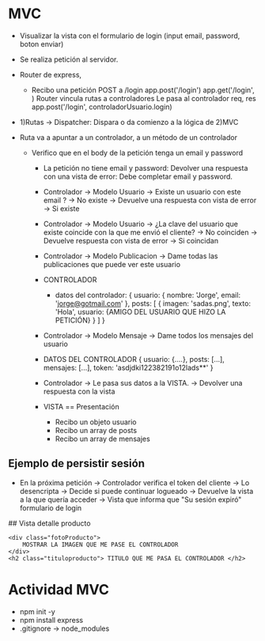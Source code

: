 
# MVC

- Visualizar la vista con el formulario de login (input email, password, boton enviar)

- Se realiza petición al servidor. 
- Router de express,
    - Recibo una petición POST a /login
        app.post('/login')
        app.get('/login', )
    Router vincula rutas a controladores
    Le pasa al controlador req, res
         app.post('/login', controladorUsuario.login)

- 1)Rutas -> Dispatcher: Dispara o da comienzo a la lógica de 2)MVC

- Ruta va a apuntar a un controlador, a un método de un controlador

    - Verifico que en el body de la petición tenga un email y password
        - La petición no tiene email y password: Devolver una respuesta con una vista de error: Debe completar email y password.

        - Controlador -> Modelo Usuario 
            -> Existe un usuario con este email ?
                -> No existe -> Devuelve una respuesta con vista de error
                -> Si existe
            
        - Controlador -> Modelo Usuario
            -> ¿La clave del usuario que existe coincide con la que me envió el cliente?
                -> No coinciden -> Devuelve respuesta con vista de error
                -> Si coincidan
        
        - Controlador -> Modelo Publicacion
            -> Dame todas las publicaciones que puede ver este usuario

        - CONTROLADOR
            - datos del controlador: {
                usuario: {
                    nombre: 'Jorge',
                    email: 'jorge@gotmail.com'
                },
                posts: [
                    {
                        imagen: 'sadas.png',
                        texto: 'Hola',
                        usuario: {AMIGO DEL USUARIO QUE HIZO LA PETICIÓN}
                    }
                ]
            }
        
        - Controlador -> Modelo Mensaje
                            -> Dame todos los mensajes del usuario

        - DATOS DEL CONTROLADOR
            {
                usuario: {....},
                posts: [...],
                mensajes: [...],
                token: 'asdjdki122382191o12lads**'
            }

        - Controlador   -> Le pasa sus datos a la VISTA.
                        -> Devolver una respuesta con la vista

        - VISTA == Presentación
            - Recibo un objeto usuario
            - Recibo un array de posts
            - Recibo un array de mensajes

## Ejemplo de persistir sesión

- En la próxima petición -> Controlador verifica el token del cliente -> Lo desencripta -> Decide si puede continuar logueado
            -> Devuelve la vista a la que quería acceder
            -> Vista que informa que "Su sesión expiró" formulario de login

        
## Vista detalle producto

    <div class="fotoProducto">
        MOSTRAR LA IMAGEN QUE ME PASE EL CONTROLADOR
    </div>
    <h2 class="tituloproducto"> TITULO QUE ME PASA EL CONTROLADOR </h2>


# Actividad MVC

- npm init -y
- npm install express
- .gitignore -> node_modules